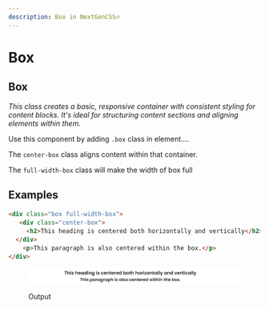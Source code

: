 ```yaml
---
description: Box in NextGenCSS🔥
---
```


# Box

## Box

_This class creates a basic, responsive container with consistent styling for content blocks. It's ideal for structuring content sections and aligning elements within them._

Use this component by adding `.box` class in element....

The `center-box` class aligns content within that container.

The `full-width-box` class will make the width of box full&#x20;

## Examples

```html
<div class="box full-width-box"> 
   <div class="center-box"> 
     <h2>This heading is centered both horizontally and vertically</h2>
  </div>
    <p>This paragraph is also centered within the box.</p>
</div>
```

<figure><img src="../.gitbook/assets/img4.png" alt=""><figcaption><p>Output</p></figcaption></figure>
